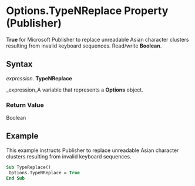 
# Options.TypeNReplace Property (Publisher)

 **True** for Microsoft Publisher to replace unreadable Asian character clusters resulting from invalid keyboard sequences. Read/write **Boolean**.


## Syntax

 _expression_. **TypeNReplace**

 _expression_A variable that represents a  **Options** object.


### Return Value

Boolean


## Example

This example instructs Publisher to replace unreadable Asian character clusters resulting from invalid keyboard sequences.


```vb
Sub TypeReplace() 
 Options.TypeNReplace = True 
End Sub
```


